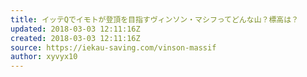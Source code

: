 ```yaml
---
title: イッテQでイモトが登頂を目指すヴィンソン・マシフってどんな山？標高は？
updated: 2018-03-03 12:11:16Z
created: 2018-03-03 12:11:16Z
source: https://iekau-saving.com/vinson-massif
author: xyvyx10
---
```



